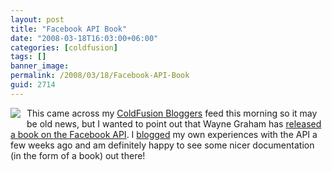 ```yaml
---
layout: post
title: "Facebook API Book"
date: "2008-03-18T16:03:00+06:00"
categories: [coldfusion]
tags: []
banner_image: 
permalink: /2008/03/18/Facebook-API-Book
guid: 2714
---
```


<img src="https://static.raymondcamden.com/images/cfjedi//51xMIn9ccGL._AA240_.jpg" style="margin-right:10px;margin-bottom:10px;" align="left"> This came across my <a href="http://www.coldfusionbloggers.org">ColdFusion Bloggers</a> feed this morning so it may be old news, but I wanted to point out that Wayne Graham has <a href="http://swem.wm.edu/blogs/waynegraham/index.cfm/2008/3/18/Facebook-Developer-API">released a book on the Facebook API</a>. I <a href="http://www.raymondcamden.com/index.cfm/2008/2/23/Quick-review-of-the-Facebook-platform">blogged</a> my own experiences with the API a few weeks ago and am definitely happy to see some nicer documentation (in the form of a book) out there!

<br clear="left">